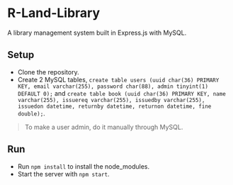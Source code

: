 # R-Land-Library

A library management system built in Express.js with MySQL.

## Setup

* Clone the repository.
* Create 2 MySQL tables, `create table users (uuid char(36) PRIMARY KEY, email varchar(255), password char(88), admin tinyint(1) DEFAULT 0);` and `create table book (uuid char(36) PRIMARY KEY, name varchar(255), issuereq varchar(255), issuedby varchar(255), issuedon datetime, returnby datetime, returnon datetime, fine double);`.
> To make a user admin, do it manually through MySQL.

## Run

* Run `npm install` to install the node_modules.
* Start the server with `npm start`.
